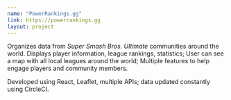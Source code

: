 ```yaml
---
name: "PowerRankings.gg"
link: https://powerrankings.gg
layout: project
---
```


Organizes data from _Super Smash Bros. Ultimate_ communities around the world. Displays player information, league rankings, statistics; User can see a map with all local leagues around the world; Multiple features to help engage players and community members.

Developed using React, Leaflet, multiple APIs; data updated constantly using CircleCI.